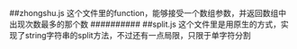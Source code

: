 ##zhongshu.js 这个文件里的function，能够接受一个数组参数，并返回数组中出现次数最多的那个数
##########
##split.js 这个文件里是用原生的方式，实现了string字符串的split方法，不过还有一点局限，只限于单字符分割